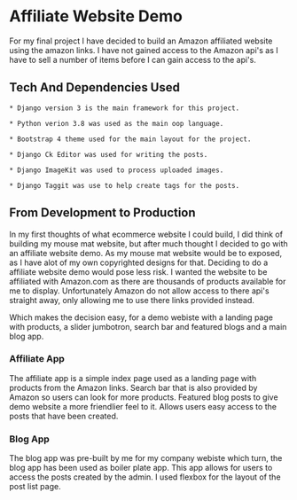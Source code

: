 # Affiliate Website Demo

For my final project I have decided to build an Amazon affiliated
website using the amazon links.
I have not gained access to the Amazon api's as I have to sell a number of items before I can gain access to the api's.

## Tech And Dependencies Used

    * Django version 3 is the main framework for this project.
  
    * Python verion 3.8 was used as the main oop language.

    * Bootstrap 4 theme used for the main layout for the project.
  
    * Django Ck Editor was used for writing the posts.

    * Django ImageKit was used to process uploaded images.

    * Django Taggit was use to help create tags for the posts.

## From Development to Production

In my first thoughts of what ecommerce website I could build, I did think of building my mouse mat website, but after much thought I decided to go with an affiliate website demo. As my mouse mat website would be to exposed, as I have alot of my own copyrighted designs for that. Deciding to do a affiliate website demo would pose less risk. I wanted the website to be affiliated with Amazon.com as there are thousands of products available for me to display. Unfortunately Amazon do not allow access to there api's straight away, only allowing me to use there links provided instead.

Which makes the decision easy, for a demo webiste with a landing page with products, a slider jumbotron, search bar and featured blogs and a main blog app.

### Affiliate App

The affiliate app is a simple index page used as a landing page with products from the Amazon links. Search bar that is also provided by Amazon so users can look for more products. Featured blog posts to give demo website a more friendlier feel to it. Allows users easy access to the posts that have been created.

### Blog App

The blog app was pre-built by me for my company webiste which turn, the blog app has been used as boiler plate app. This app allows for users to access the posts created by the admin. I used flexbox for the layout of the post list page.
